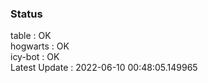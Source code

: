 ### Status


table : OK  
hogwarts : OK  
icy-bot : OK  
Latest Update : 2022-06-10 00:48:05.149965
